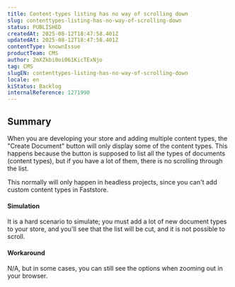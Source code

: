 ```yaml
---
title: Content-types listing has no way of scrolling down
slug: contenttypes-listing-has-no-way-of-scrolling-down
status: PUBLISHED
createdAt: 2025-08-12T18:47:58.401Z
updatedAt: 2025-08-12T18:47:58.401Z
contentType: knownIssue
productTeam: CMS
author: 2mXZkbi0oi061KicTExNjo
tag: CMS
slugEN: contenttypes-listing-has-no-way-of-scrolling-down
locale: en
kiStatus: Backlog
internalReference: 1271990
---
```


## Summary


When you are developing your store and adding multiple content types, the "Create Document" button will only display some of the content types. This happens because the button is supposed to list all the types of documents (content types), but if you have a lot of them, there is no scrolling through the list.

This normally will only happen in headless projects, since you can't add custom content types in Faststore.


#### Simulation


It is a hard scenario to simulate; you must add a lot of new document types to your store, and you'll see that the list will be cut, and it is not possible to scroll.


#### Workaround


N/A, but in some cases, you can still see the options when zooming out in your browser.



